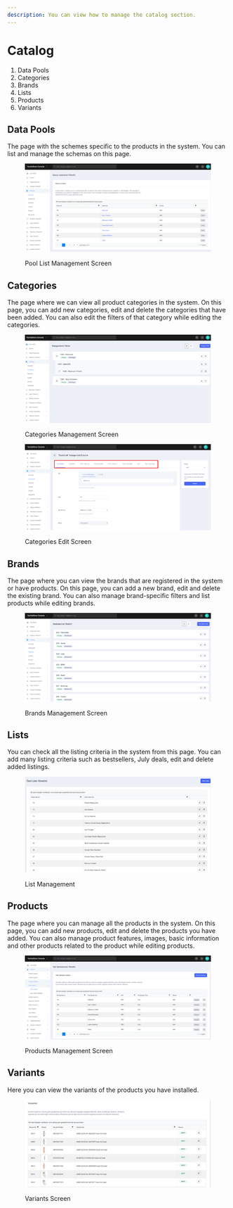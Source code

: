 ```yaml
---
description: You can view how to manage the catalog section.
---
```


# Catalog

1. Data Pools&#x20;
2. Categories&#x20;
3. Brands&#x20;
4. Lists&#x20;
5. Products
6. Variants

## Data Pools

The page with the schemes specific to the products in the system. You can list and manage the schemas on this page.

<figure><img src="../../.gitbook/assets/pools.png" alt=""><figcaption><p>Pool List Management Screen</p></figcaption></figure>

## Categories

The page where we can view all product categories in the system. On this page, you can add new categories, edit and delete the categories that have been added. You can also edit the filters of that category while editing the categories.

<figure><img src="../../.gitbook/assets/categories.png" alt=""><figcaption><p>Categories Management Screen </p></figcaption></figure>

<figure><img src="../../.gitbook/assets/Screenshot_1 (1).png" alt=""><figcaption><p>Categories Edit Screen </p></figcaption></figure>

## Brands

The page where you can view the brands that are registered in the system or have products. On this page, you can add a new brand, edit and delete the existing brand. You can also manage brand-specific filters and list products while editing brands.

<figure><img src="../../.gitbook/assets/brands (1).png" alt=""><figcaption><p>Brands Management Screen</p></figcaption></figure>

## Lists

You can check all the listing criteria in the system from this page. You can add many listing criteria such as bestsellers, July deals, edit and delete added listings.

<figure><img src="../../.gitbook/assets/list.png" alt=""><figcaption><p>List Management </p></figcaption></figure>

## Products

The page where you can manage all the products in the system. On this page, you can add new products, edit and delete the products you have added. You can also manage product features, images, basic information and other products related to the product while editing products.

<figure><img src="../../.gitbook/assets/product.png" alt=""><figcaption><p>Products Management Screen </p></figcaption></figure>

## Variants

Here you can view the variants of the products you have installed.

<figure><img src="../../.gitbook/assets/variants.png" alt=""><figcaption><p>Variants Screen</p></figcaption></figure>

